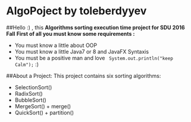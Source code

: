 # AlgoPoject by toleberdyyev
##Hello :) , this **Algorithms sorting execution time project for SDU 2016 Fall**
**First of all you must know some requirements :**
* You must know a little about OOP 
* You must know a little Java7 or 8 and JavaFX Syntaxis
* You must be a positive man and love ``` System.out.println("keep Calm");``` :)

##About a Project:
This project contains six sorting algorithms:
* SelectionSort()
* RadixSort()
* BubbleSort()
* MergeSort() + merge()
* QuickSort() + partition()


